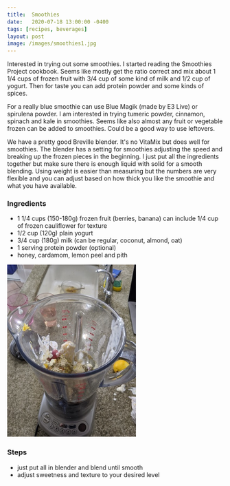 ```yaml
---
title:  Smoothies
date:   2020-07-18 13:00:00 -0400
tags: [recipes, beverages]
layout: post
image: /images/smoothies1.jpg
---
```

Interested in trying out some smoothies.  I started reading the Smoothies Project cookbook.  Seems like mostly get the ratio correct
and mix about 1 1/4 cups of frozen fruit with 3/4 cup of some kind of milk and 1/2 cup of yogurt.  Then for taste you can add protein powder
and some kinds of spices.

For a really blue smoothie can use Blue Magik (made by E3 Live) or spirulena powder.  I am interested in trying tumeric powder, cinnamon,
spinach and kale in smoothies.  Seems like also almost any fruit or vegetable frozen can be added to smoothies.  Could be a good way to use leftovers.

We have a pretty good Breville blender.  It's no VitaMix but does well for smoothies.  The blender has a setting for smoothies adjusting
the speed and breaking up the frozen pieces in the beginning.  I just put all the ingredients together but make sure there is enough liquid
with solid for a smooth blending.  Using weight is easier than measuring but the numbers are very flexible and you can adjust based on how thick
you like the smoothie and what you have available.

### Ingredients
- 1 1/4 cups (150-180g) frozen fruit (berries, banana) can include 1/4 cup of frozen cauliflower for texture
- 1/2 cup (120g) plain yogurt
- 3/4 cup (180g) milk (can be regular, coconut, almond, oat)
- 1 serving protein powder (optional)
- honey, cardamom, lemon peel and pith

![smoothie ingredients](/images/smoothies2.jpg)
### Steps
- just put all in blender and blend until smooth
- adjust sweetness and texture to your desired level
